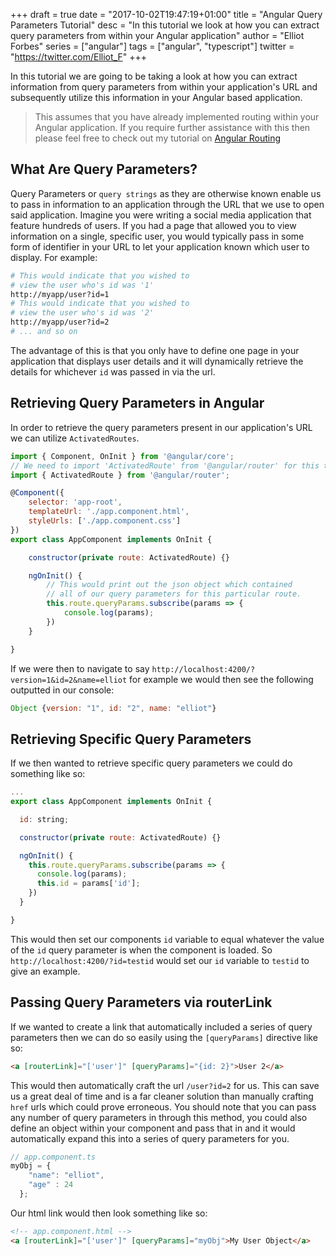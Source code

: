 +++
draft = true
date = "2017-10-02T19:47:19+01:00"
title = "Angular Query Parameters Tutorial"
desc = "In this tutorial we look at how you can extract query parameters from within your Angular application"
author = "Elliot Forbes"
series = ["angular"]
tags = ["angular", "typescript"]
twitter = "https://twitter.com/Elliot_F"
+++

In this tutorial we are going to be taking a look at how you can extract information from query parameters from within your application's URL and subsequently utilize this information in your Angular based application.

> This assumes that you have already implemented routing within your Angular application. If you require further assistance with this then please feel free to check out my tutorial on [Angular Routing](/typescript/angular/angular-routing-tutorial/)

## What Are Query Parameters?

Query Parameters or `query strings` as they are otherwise known enable us to pass in information to an application through the URL that we use to open said application. Imagine you were writing a social media application that feature hundreds of users. If you had a page that allowed you to view information on a single, specific user, you would typically pass in some form of identifier in your URL to let your application known which user to display. For example:

~~~bash
# This would indicate that you wished to
# view the user who's id was '1'
http://myapp/user?id=1
# This would indicate that you wished to
# view the user who's id was '2'
http://myapp/user?id=2
# ... and so on
~~~

The advantage of this is that you only have to define one page in your application that displays user details and it will dynamically retrieve the details for whichever `id` was passed in via the url. 

## Retrieving Query Parameters in Angular

In order to retrieve the query parameters present in our application's URL we can utilize `ActivatedRoutes`. 

~~~js
import { Component, OnInit } from '@angular/core';
// We need to import 'ActivatedRoute' from '@angular/router' for this to work
import { ActivatedRoute } from '@angular/router';

@Component({
    selector: 'app-root',
    templateUrl: './app.component.html',
    styleUrls: ['./app.component.css']
})
export class AppComponent implements OnInit {

    constructor(private route: ActivatedRoute) {}

    ngOnInit() {
        // This would print out the json object which contained
        // all of our query parameters for this particular route.
        this.route.queryParams.subscribe(params => {
            console.log(params);
        })
    }

}
~~~ 

If we were then to navigate to say `http://localhost:4200/?version=1&id=2&name=elliot` for example we would then see the following outputted in our console:

~~~js
Object {version: "1", id: "2", name: "elliot"}
~~~

## Retrieving Specific Query Parameters

If we then wanted to retrieve specific query parameters we could do something like so:

~~~js
...
export class AppComponent implements OnInit {

  id: string;

  constructor(private route: ActivatedRoute) {}

  ngOnInit() {
    this.route.queryParams.subscribe(params => {
      console.log(params);
      this.id = params['id'];
    })
  }

}
~~~

This would then set our components `id` variable to equal whatever the value of the `id` query parameter is when the component is loaded. So `http://localhost:4200/?id=testid` would set our `id` variable to `testid` to give an example.

## Passing Query Parameters via routerLink

If we wanted to create a link that automatically included a series of query parameters then we can do so easily using the `[queryParams]` directive like so:

~~~html
<a [routerLink]="['user']" [queryParams]="{id: 2}">User 2</a>
~~~

This would then automatically craft the url `/user?id=2` for us. This can save us a great deal of time and is a far cleaner solution than manually crafting `href` urls which could prove erroneous. You should note that you can pass any number of query parameters in through this method, you could also define an object within your component and pass that in and it would automatically expand this into a series of query parameters for you.

~~~js
// app.component.ts
myObj = {
    "name": "elliot",
    "age" : 24
  };
~~~

Our html link would then look something like so:

~~~html
<!-- app.component.html -->
<a [routerLink]="['user']" [queryParams]="myObj">My User Object</a>
~~~

